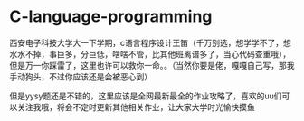 # C-language-programming

西安电子科技大学大一下学期，c语言程序设计王笛（千万别选，想学学不了，想水水不掉，事巨多，分巨低，啥啥不管，比其他班离谱多了，当心代码查重哦），但是万一你踩雷了，这里也许可以救你一命。。（当然你要是佬，嘎嘎自己写，那我手动狗头，不过你应该还是会被恶心到）

但是yysy题还是不错的，这里应该是全网最新最全的作业攻略了，喜欢的uu们可以关注我哦，将会不定时更新其他相关作业，让大家大学时光愉快摸鱼
